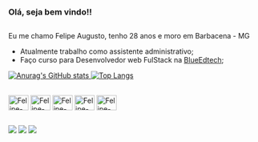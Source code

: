 ### Olá, seja bem vindo!!

##
Eu me chamo Felipe Augusto, tenho 28 anos e moro em Barbacena - MG <br>

- Atualmente trabalho como assistente administrativo; <br>
- Faço curso para Desenvolvedor web FulStack na <a href="https://www.blueedtechcursos.com">BlueEdtech</a>;

<div>
<a href="https://github.com/FelipeKulote">

![Anurag's GitHub stats](https://github-readme-stats.vercel.app/api?username=FelipeKulote&count_private=true&show_icons=true&theme=radical)
[![Top Langs](https://github-readme-stats.vercel.app/api/top-langs/?username=FelipeKulote&layout=compact&theme=radical)](https://github.com/anuraghazra/github-readme-stats)
</div>

<div style="display: inline_block"><br>
<img align="center" alt="Felipe-Js" height="30" width="40" src="https://cdn.jsdelivr.net/gh/devicons/devicon/icons/javascript/javascript-original.svg" />
<img align="center" alt="Felipe-Html" height="30" width="40" src="https://cdn.jsdelivr.net/gh/devicons/devicon/icons/html5/html5-original.svg" />
<img align="center" alt="Felipe-Css" height="30" width="40" src="https://cdn.jsdelivr.net/gh/devicons/devicon/icons/css3/css3-original.svg" />
<img align="center" alt="Felipe-Ts" height="30" width="40" src="https://cdn.jsdelivr.net/gh/devicons/devicon/icons/typescript/typescript-original.svg" />
<img align="center" alt="Felipe-Ts" height="30" width="40" src="https://cdn.jsdelivr.net/gh/devicons/devicon/icons/react/react-original.svg" />        
</div>  

##          

<div>
<a href="https://wa.me/5532991471082" target="_blank"><img src="https://img.shields.io/badge/WhatsApp-25D366?style=for-the-badge&logo=whatsapp&logoColor=white"></a>
<a href="https://www.linkedin.com/in/felipe-augusto-b4b66611b/" target="_blank"><img src="https://img.shields.io/badge/LinkedIn-0077B5?style=for-the-badge&logo=linkedin&logoColor=white"></a>
<a href="mailto:lipe_augustobq@hotmail.com" target="_blank"><img src="https://img.shields.io/badge/Microsoft_Outlook-0078D4?style=for-the-badge&logo=microsoft-outlook&logoColor=white" target="_blank"></a>
</div>
 
 <!--
![snake gif](https://github.com/FelipeKulote/FelipeKulote/blob/output/github-contribution-grid-snake.svg)
-->


<!--
**FelipeKulote/FelipeKulote** is a ✨ _special_ ✨ repository because its `README.md` (this file) appears on your GitHub profile.

Here are some ideas to get you started:

- 🔭 I’m currently working on ...
- 🌱 I’m currently learning ...
- 👯 I’m looking to collaborate on ...
- 🤔 I’m looking for help with ...
- 💬 Ask me about ...
- 📫 How to reach me: ...
- 😄 Pronouns: ...
- ⚡ Fun fact: ...
-->
